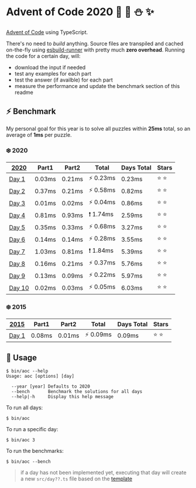 # Advent of Code 2020 :santa: :christmas_tree: :snowman: :sparkles: 

[Advent of Code](https://adventofcode.com/) using TypeScript.

There's no need to *build* anything. Source files are transpiled and cached on-the-fly using [esbuild-runner](https://github.com/folke/esbuild-runner/) with pretty much **zero overhead**. Running the code for a certain day, will:

* download the input if needed
* test any examples for each part
* test the answer (if availble) for each part
* measure the performance and update the benchmark section of this readme

## :zap: Benchmark

My personal goal for this year is to solve all puzzles within **25ms** total, so an average of **1ms** per puzzle.

<!-- RESULTS:BEGIN -->
### :snowflake: 2020
|[2020](./src/2020) | Part1 | Part2 | Total | Days Total | Stars|
|--- | --- | --- | --- | --- | ---|
|[Day 1](./src/2020/day1.ts) | 0.03ms | 0.21ms | ⚡️ 0.23ms | 0.23ms | :star: :star: |
|[Day 2](./src/2020/day2.ts) | 0.37ms | 0.21ms | ⚡️ 0.58ms | 0.82ms | :star: :star: |
|[Day 3](./src/2020/day3.ts) | 0.01ms | 0.02ms | ⚡️ 0.04ms | 0.86ms | :star: :star: |
|[Day 4](./src/2020/day4.ts) | 0.81ms | 0.93ms | ❗️ 1.74ms | 2.59ms | :star: :star: |
|[Day 5](./src/2020/day5.ts) | 0.35ms | 0.33ms | ⚡️ 0.68ms | 3.27ms | :star: :star: |
|[Day 6](./src/2020/day6.ts) | 0.14ms | 0.14ms | ⚡️ 0.28ms | 3.55ms | :star: :star: |
|[Day 7](./src/2020/day7.ts) | 1.03ms | 0.81ms | ❗️ 1.84ms | 5.39ms | :star: :star: |
|[Day 8](./src/2020/day8.ts) | 0.16ms | 0.21ms | ⚡️ 0.37ms | 5.76ms | :star: :star: |
|[Day 9](./src/2020/day9.ts) | 0.13ms | 0.09ms | ⚡️ 0.22ms | 5.97ms | :star: :star: |
|[Day 10](./src/2020/day10.ts) | 0.02ms | 0.03ms | ⚡️ 0.05ms | 6.03ms | :star: :star: |

### :snowflake: 2015
|[2015](./src/2015) | Part1 | Part2 | Total | Days Total | Stars|
|--- | --- | --- | --- | --- | ---|
|[Day 1](./src/2015/day1.ts) | 0.08ms | 0.01ms | ⚡️ 0.09ms | 0.09ms | :star: :star: |
<!-- RESULTS:END -->

## :rocket: Usage

```shell
$ bin/aoc --help
Usage: aoc [options] [day]

  --year [year] Defaults to 2020       
  --bench       Benchmark the solutions for all days
  --help|-h     Display this help message
```

To run all days:

```shell
$ bin/aoc
```

To run a specific day:

```shell
$ bin/aoc 3
```

To run the benchmarks:

```shell
$ bin/aoc --bench
```

> if a day has not been implemented yet, executing that day will create a new `src/day??.ts` file based on the [template](src/day.template.ts)
